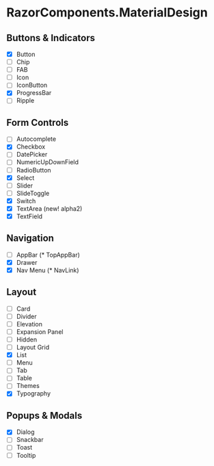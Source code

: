# RazorComponents.MaterialDesign

## Buttons & Indicators
- [x] Button
- [ ] Chip
- [ ] FAB
- [ ] Icon
- [ ] IconButton
- [x] ProgressBar
- [ ] Ripple

## Form Controls
- [ ] Autocomplete
- [x] Checkbox
- [ ] DatePicker
- [ ] NumericUpDownField
- [ ] RadioButton
- [x] Select
- [ ] Slider
- [ ] SlideToggle
- [x] Switch
- [x] TextArea (new! alpha2)
- [x] TextField

## Navigation
- [ ] AppBar (* TopAppBar)
- [x] Drawer
- [x] Nav Menu (* NavLink)

## Layout
- [ ] Card
- [ ] Divider
- [ ] Elevation
- [ ] Expansion Panel
- [ ] Hidden
- [ ] Layout Grid
- [x] List
- [ ] Menu
- [ ] Tab
- [ ] Table
- [ ] Themes
- [x] Typography

## Popups & Modals
- [x] Dialog
- [ ] Snackbar
- [ ] Toast
- [ ] Tooltip

